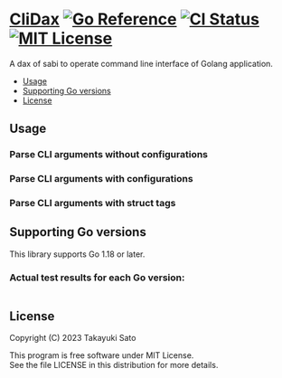 # [CliDax][repo-url] [![Go Reference][pkg-dev-img]][pkg-dev-url] [![CI Status][ci-img]][ci-url] [![MIT License][mit-img]][mit-url]

A dax of sabi to operate command line interface of Golang application.

- [Usage](#usage)
- [Supporting Go versions](#support-go-version)
- [License](#license)

<a name="usage"></a>
## Usage

### Parse CLI arguments without configurations


### Parse CLI arguments with configurations


### Parse CLI arguments with struct tags


<a name="support-go-versions"></a>
## Supporting Go versions

This library supports Go 1.18 or later.

### Actual test results for each Go version:

```
```


<a name="license"></a>
## License

Copyright (C) 2023 Takayuki Sato

This program is free software under MIT License.<br>
See the file LICENSE in this distribution for more details.


[repo-url]: https://github.com/sttk-go/clidax
[pkg-dev-img]: https://pkg.go.dev/badge/github.com/sttk-go/clidax.svg
[pkg-dev-url]: https://pkg.go.dev/github.com/sttk-go/clidax
[ci-img]: https://github.com/sttk-go/clidax/actions/workflows/go.yml/badge.svg?branch=main
[ci-url]: https://github.com/sttk-go/clidax/actions
[mit-img]: https://img.shields.io/badge/license-MIT-green.svg
[mit-url]: https://opensource.org/licenses/MIT

